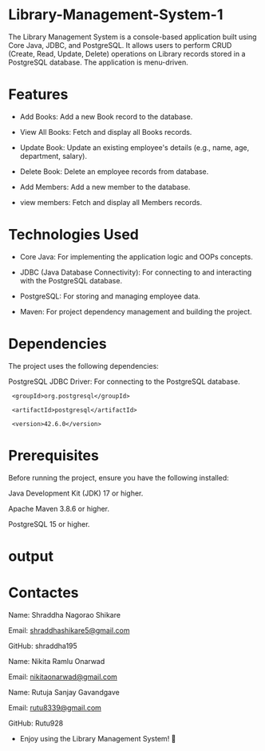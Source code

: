 # Library-Management-System-1

The Library Management System is a console-based application built using Core Java, JDBC, and PostgreSQL. It allows users to perform CRUD (Create, Read, Update, Delete) operations on Library records stored in a PostgreSQL database. The application is menu-driven.

# Features
* Add Books: Add a new Book record to the database.

* View All Books: Fetch and display all Books records.

* Update Book: Update an existing employee's details (e.g., name, age, department, salary).

* Delete Book: Delete an employee records from database.

* Add Members: Add a new member to the database.

* view members: Fetch and display all Members records.

# Technologies Used

* Core Java: For implementing the application logic and OOPs concepts.

* JDBC (Java Database Connectivity): For connecting to and interacting with the PostgreSQL database.

* PostgreSQL: For storing and managing employee data.

* Maven: For project dependency management and building the project.

# Dependencies

The project uses the following dependencies:

PostgreSQL JDBC Driver: For connecting to the PostgreSQL database.
<dependencies>

     <groupId>org.postgresql</groupId>

     <artifactId>postgresql</artifactId>

     <version>42.6.0</version>
</dependencies>

# Prerequisites

Before running the project, ensure you have the following installed:

Java Development Kit (JDK) 17 or higher.

Apache Maven 3.8.6 or higher.

PostgreSQL 15 or higher.

# output


# Contactes
Name: Shraddha Nagorao Shikare

Email: shraddhashikare5@gmail.com

GitHub: shraddha195

Name: Nikita Ramlu Onarwad

Email: nikitaonarwad@gmail.com

Name: Rutuja Sanjay Gavandgave

Email: rutu8339@gmail.com

GitHub: Rutu928

* Enjoy using the Library Management System! 🚀

